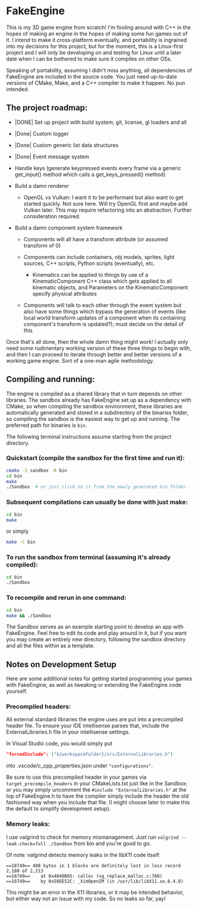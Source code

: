 # FakeEngine

This is my 3D game engine from scratch! I'm fooling around with C++ in the
hopes of making an engine in the hopes of making some fun games out of it. 
I intend to make it cross-platform eventually, and portability is ingrained 
into my decisions for this project, but for the moment, this is a Linux-first 
project and I will only be developing on and testing for Linux until a later 
date when I can be bothered to make sure it compiles on other OSs.

Speaking of portability, assuming I didn't miss anything, all dependencies of 
FakeEngine are included in the source code. You just need up-to-date versions 
of CMake, Make, and a C++ compiler to make it happen. No pun intended.


## The project roadmap:

* |DONE| Set up project with build system, git, license, gl loaders and all

* |Done| Custom logger

* |Done| Custom generic list data structures

* |Done| Event message system

* Handle keys (generate keypressed events every frame via a generic 
  get_input() method which calls a get_keys_pressed() method)

* Build a damn renderer

    * OpenGL vs Vulkan: I want it to be performant but also want to get started 
      quickly. Not sure here. Will try OpenGL first and maybe add Vulkan later.
      This may require refactoring into an abstraction. Further 
      consideration required.

* Build a damn component system framework

    * Components will all have a transform attribute 
      (or assumed transform of 0)

    * Components can include containers, obj models, sprites, light sources, 
      C++ scripts, Python scripts (eventually), etc.

        * Kinematics can be applied to things by use of a KinematicComponent 
          C++ class which gets applied to all kinematic objects, and 
          Parameters on the KinematicComponent specify physical attributes
    
    * Components will talk to each other through the event system but also have 
      some things which bypass the generation of events (like local world 
      transform updates of a component when its containing component's 
      transform is updated?); must decide on the detail of this

Once that's all done, then the whole damn thing might work! I actually only 
need some rudimentary working version of these three things to begin with, and 
then I can proceed to iterate through better and better versions of a working 
game engine. Sort of a one-man agile methodology.


## Compiling and running:

The engine is compiled as a shared library that in turn depends on other 
libraries. The sandbox already has FakeEngine set up as a dependency with 
CMake, so when compiling the sandbox environment, these libraries are 
automatically generated and stored in a subdirectory of the binaries folder, 
so compiling the sandbox is the easiest way to get up and running.
The preferred path for binaries is `bin`.

The following terminal instructions assume starting from the project 
directory.

### Quickstart (compile the sandbox for the first time and run it):
```bash
cmake -S sandbox -B bin
cd bin
make
./Sandbox  # or just click on it from the newly generated bin folder.
```

### Subsequent compilations can usually be done with just make:
```bash
cd bin
make
```
or simply
```bash
make -C bin
```

### To run the sandbox from terminal (assuming it's already compiled):
```bash
cd bin
./Sandbox
```

### To recompile and rerun in one command:
```bash
cd bin
make && ./Sandbox
```

The Sandbox serves as an example starting point to develop an app with 
FakeEngine. Feel free to edit its code and play around in it, but if you 
want you may create an entirely new directory, following the sandbox 
directory and all the files within as a template.


## Notes on Development Setup

Here are some additional notes for getting started programming your games with 
FakeEngine, as well as tweaking or extending the FakeEngine code yourself.

### Precompiled headers:

All external standard libraries the engine uses are put into a precompiled 
header file. To ensure your IDE intellisense parses that, include the 
ExternalLibraries.h file in your intellisense settings.

In Visual Studio code, you would simply put 
```json
"forcedInclude": ["${workspaceFolder}/src/ExternalLibraries.h"]
```
into .vscode/c_cpp_properties.json under `"configurations"`.

Be sure to use this precompiled header in your games via 
`target_precompile_headers` in your CMakeLists.txt just like in the Sandbox; 
or you may simply uncomment the `#include "ExternalLibraries.h"` at the top of 
FakeEngine.h to have the compiler simply include the header the old fashioned 
way when you include that file. 
(I might choose later to make this the default to simplify development setup).

### Memory leaks:

I use valgrind to check for memory mismanagement. Just run
`valgrind --leak-check=full ./Sandbox` from bin and you're good to go.

Of note: valgrind detects memory leaks in the libX11 code itself:
```
==18749== 408 bytes in 1 blocks are definitely lost in loss record 2,180 of 2,213
==18749==    at 0x4840B65: calloc (vg_replace_malloc.c:760)
==18749==    by 0x58EE52C: _XimOpenIM (in /usr/lib/libX11.so.6.4.0)
```
This might be an error in the X11 libraries, or it may be intended behavior, 
but either way not an issue with my code. So no leaks so far, yay!

